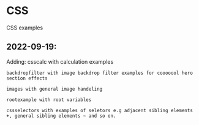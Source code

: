 # CSS
CSS examples


## 2022-09-19:
Adding: 
    csscalc with calculation examples
    
    backdropfilter with image backdrop filter examples for cooooool hero section effects

    images with general image handeling

    rootexample with root variables

    cssselectors with examples of seletors e.g adjacent sibling elements +, general sibling elements ~ and so on.